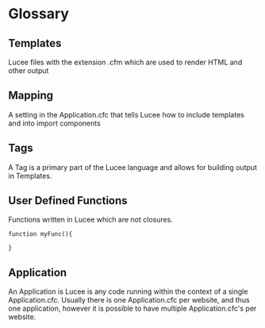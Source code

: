 # Glossary

## Templates

Lucee files with the extension .cfm which are used to render HTML and other output

## Mapping

A setting in the Application.cfc that tells Lucee how to include templates and into import components

## Tags

A Tag is a primary part of the Lucee language and allows for building output in Templates.

## User Defined Functions

Functions written in Lucee which are not closures. 

```
function myFunc(){

}
```

## Application

An Application is Lucee is any code running within the context of a single Application.cfc. Usually there is one Application.cfc per website, and thus one application, however it is possible to have multiple Application.cfc's per website. 